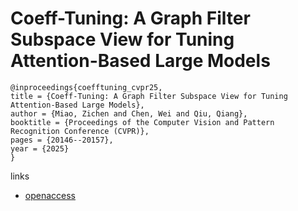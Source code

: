 # Coeff-Tuning: A Graph Filter Subspace View for Tuning Attention-Based Large Models

```
@inproceedings{coefftuning_cvpr25,
title = {Coeff-Tuning: A Graph Filter Subspace View for Tuning Attention-Based Large Models},
author = {Miao, Zichen and Chen, Wei and Qiu, Qiang},
booktitle = {Proceedings of the Computer Vision and Pattern Recognition Conference (CVPR)},
pages = {20146--20157},
year = {2025}
}
```

links
- [openaccess](https://openaccess.thecvf.com//content/CVPR2025/html/Miao_Coeff-Tuning_A_Graph_Filter_Subspace_View_for_Tuning_Attention-Based_Large_CVPR_2025_paper.html)
